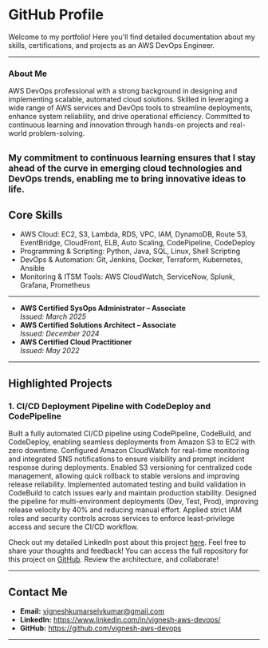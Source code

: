 # GitHub Profile

Welcome to my portfolio! Here you'll find detailed documentation about my skills, certifications, and projects as an AWS DevOps Engineer.

---

### **About Me**
AWS DevOps professional with a strong background in designing and implementing scalable, automated cloud solutions. Skilled in leveraging a wide range of AWS services and DevOps tools to streamline deployments, enhance system reliability, and drive operational efficiency. Committed to continuous learning and innovation through hands-on projects and real-world problem-solving.
  
<sub>My commitment to continuous learning ensures that I stay ahead of the curve in emerging cloud technologies and DevOps trends, enabling me to bring innovative ideas to life.</sub>
---

## **Core Skills**
- AWS Cloud: EC2, S3, Lambda, RDS, VPC, IAM, DynamoDB, Route 53, EventBridge, CloudFront, ELB, Auto Scaling, CodePipeline, CodeDeploy
- Programming & Scripting: Python, Java, SQL, Linux, Shell Scripting
- DevOps & Automation: Git, Jenkins, Docker, Terraform, Kubernetes, Ansible
- Monitoring & ITSM Tools: AWS CloudWatch, ServiceNow, Splunk, Grafana, Prometheus

---
- **AWS Certified SysOps Administrator – Associate**  
  *Issued: March 2025*  
- **AWS Certified Solutions Architect – Associate**  
  *Issued: December 2024*  
- **AWS Certified Cloud Practitioner**  
  *Issued: May 2022*

---

## **Highlighted Projects**

### **1. CI/CD Deployment Pipeline with CodeDeploy and CodePipeline**
Built a fully automated CI/CD pipeline using CodePipeline, CodeBuild, and CodeDeploy, enabling seamless deployments from Amazon S3 to EC2 with zero downtime.
Configured Amazon CloudWatch for real-time monitoring and integrated SNS notifications to ensure visibility and prompt incident response during deployments.
Enabled S3 versioning for centralized code management, allowing quick rollback to stable versions and improving release reliability.
Implemented automated testing and build validation in CodeBuild to catch issues early and maintain production stability.
Designed the pipeline for multi-environment deployments (Dev, Test, Prod), improving release velocity by 40% and reducing manual effort.
Applied strict IAM roles and security controls across services to enforce least-privilege access and secure the CI/CD workflow.

Check out my detailed LinkedIn post about this project [here](https://www.linkedin.com/posts/vignesh-aws-devops_devops-automation-cloudcomputing-activity-7284381142810607617-wzH5?utm_source=share&utm_medium=member_desktop). Feel free to share your thoughts and feedback!
You can access the full repository for this project on [GitHub](https://github.com/vignesh-aws-devops/end-to-end-cicd-pipeline/tree/main). Review the architecture, and collaborate!
 


---

## **Contact Me**
- **Email:** vigneshkumarselvkumar@gmail.com
- **LinkedIn:** https://www.linkedin.com/in/vignesh-aws-devops/
- **GitHub:** https://github.com/vignesh-aws-devops

---
